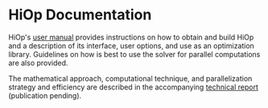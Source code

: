 # HiOp Documentation

HiOp's [user manual](hiop_usermanual.pdf) provides instructions on how to obtain and build HiOp and a description of
its interface, user options, and use as an optimization library. Guidelines on how is best to use
the solver for parallel computations are also provided.

The mathematical approach, computational technique, and parallelization strategy and efficiency are described in the 
accompanying [technical report](hiop_implpaper.pdf) (publication pending). 